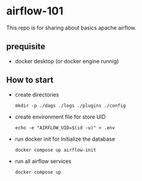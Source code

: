 # airflow-101
This repo is for sharing about basics apache airflow.

## prequisite
- docker desktop (or docker engine runnig)

## How to start
- create directories
  ```
  mkdir -p ./dags ./logs ./plugins ./config
  ```
- create environment file for store UID
  ```
  echo -e "AIRFLOW_UID=$(id -u)" > .env
  ```
- run docker init for Initialize the database
  ```
  docker compose up airflow-init
  ```
- run all airflow services
  ```
  docker compose up
  ```